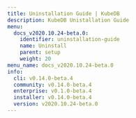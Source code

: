```yaml
---
title: Uninstallation Guide | KubeDB
description: KubeDB Unistallation Guide
menu:
  docs_v2020.10.24-beta.0:
    identifier: uninstallation-guide
    name: Uninstall
    parent: setup
    weight: 20
menu_name: docs_v2020.10.24-beta.0
info:
  cli: v0.14.0-beta.4
  community: v0.14.0-beta.4
  enterprise: v0.1.0-beta.4
  installer: v0.14.0-beta.4
  version: v2020.10.24-beta.0
---
```



